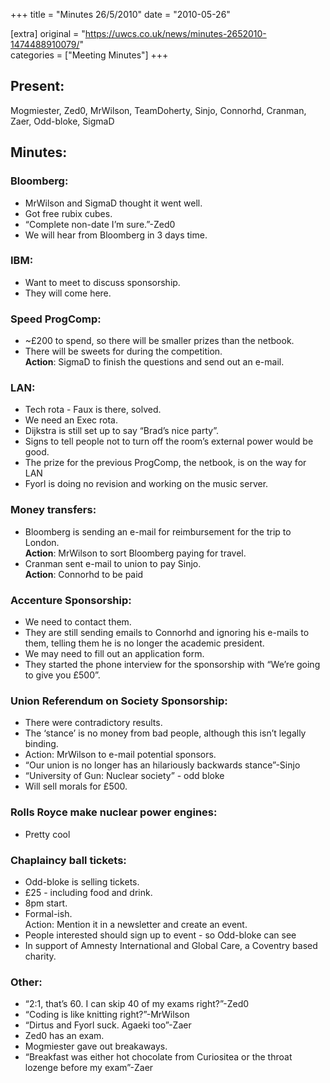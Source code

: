 +++
title = "Minutes 26/5/2010"
date = "2010-05-26"

[extra]
original = "https://uwcs.co.uk/news/minutes-2652010-1474488910079/"    
categories = ["Meeting Minutes"]
+++

## Present:

Mogmiester, Zed0, MrWilson, TeamDoherty, Sinjo, Connorhd, Cranman, Zaer, Odd-bloke, SigmaD

## Minutes:

### Bloomberg:

  - MrWilson and SigmaD thought it went well.
  - Got free rubix cubes.
  - “Complete non-date I’m sure.”-Zed0
  - We will hear from Bloomberg in 3 days time.

### IBM:

  - Want to meet to discuss sponsorship.
  - They will come here.

### Speed ProgComp:

  - \~£200 to spend, so there will be smaller prizes than the netbook.
  - There will be sweets for during the competition.  
    **Action**: SigmaD to finish the questions and send out an e-mail.

### LAN:

  - Tech rota - Faux is there, solved.
  - We need an Exec rota.
  - Dijkstra is still set up to say “Brad’s nice party”.
  - Signs to tell people not to turn off the room’s external power would be good.
  - The prize for the previous ProgComp, the netbook, is on the way for LAN
  - Fyorl is doing no revision and working on the music server.

### Money transfers:

  - Bloomberg is sending an e-mail for reimbursement for the trip to London.  
    **Action**: MrWilson to sort Bloomberg paying for travel.
  - Cranman sent e-mail to union to pay Sinjo.  
    **Action**: Connorhd to be paid

### Accenture Sponsorship:

  - We need to contact them.
  - They are still sending emails to Connorhd and ignoring his e-mails to them, telling them he is no longer the academic president.
  - We may need to fill out an application form.
  - They started the phone interview for the sponsorship with “We’re going to give you £500”.

### Union Referendum on Society Sponsorship:

  - There were contradictory results.
  - The ‘stance’ is no money from bad people, although this isn’t legally binding.
  - Action: MrWilson to e-mail potential sponsors.
  - “Our union is no longer has an hilariously backwards stance”-Sinjo
  - “University of Gun: Nuclear society” - odd bloke
  - Will sell morals for £500.

### Rolls Royce make nuclear power engines:

  - Pretty cool

### Chaplaincy ball tickets:

  - Odd-bloke is selling tickets.
  - £25 - including food and drink.
  - 8pm start.
  - Formal-ish.  
    Action: Mention it in a newsletter and create an event.
  - People interested should sign up to event - so Odd-bloke can see
  - In support of Amnesty International and Global Care, a Coventry based charity.

### Other:

  - “2:1, that’s 60. I can skip 40 of my exams right?”-Zed0
  - “Coding is like knitting right?”-MrWilson
  - “Dirtus and Fyorl suck. Agaeki too”-Zaer
  - Zed0 has an exam.
  - Mogmiester gave out breakaways.
  - “Breakfast was either hot chocolate from Curiositea or the throat lozenge before my exam”-Zaer
